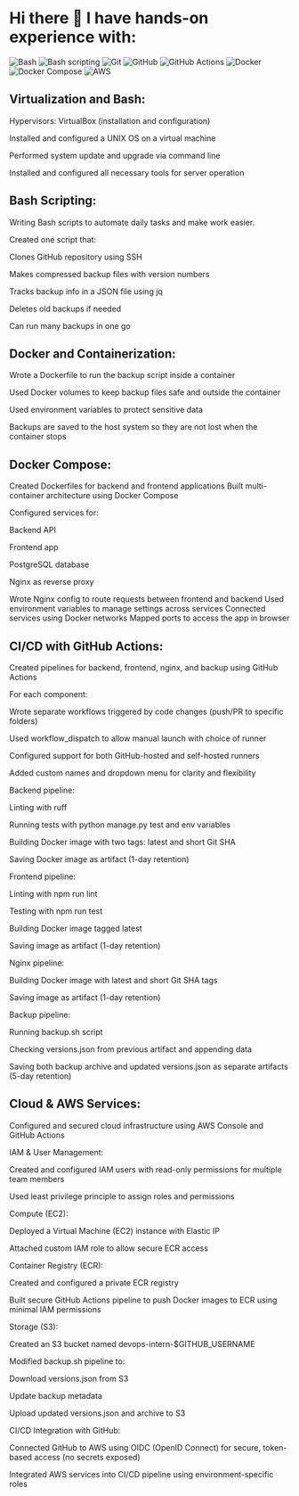 # Hi there 👋 I have hands-on experience with:

<!--
**Dimab92/Dimab92** is a ✨ _special_ ✨ repository because its `README.md` (this file) appears on your GitHub profile.

Here are some ideas to get you started:

- 🔭 I’m currently working on ...
- 🌱 I’m currently learning ...
- 👯 I’m looking to collaborate on ...
- 🤔 I’m looking for help with ...
- 💬 Ask me about ...
- 📫 How to reach me: ...
- 😄 Pronouns: ...
- ⚡ Fun fact: ...
-->
![Bash](https://img.shields.io/badge/Bash-7ED957?logo=gnu-bash&logoColor=white&style=for-the-badge&logoWidth=30) 
![Bash scripting](https://img.shields.io/badge/Bash%20Scripting-2E8B57?logo=gnubash&logoColor=white&style=for-the-badge&logoWidth=30) 
![Git](https://img.shields.io/badge/Git-E5534B?logo=git&logoColor=white&style=for-the-badge&logoWidth=30) 
![GitHub](https://img.shields.io/badge/GitHub-24292E?logo=github&logoColor=white&style=for-the-badge&logoWidth=30) 
![GitHub Actions](https://img.shields.io/badge/GitHub%20Actions-0078D7?logo=githubactions&logoColor=white&style=for-the-badge&logoWidth=30) 
![Docker](https://img.shields.io/badge/Docker-1CA7EC?logo=docker&logoColor=white&style=for-the-badge&logoWidth=30) 
![Docker Compose](https://img.shields.io/badge/Docker%20Compose-0052CC?logo=docker&logoColor=white&style=for-the-badge&logoWidth=30) 
![AWS](https://img.shields.io/badge/AWS-FF9900?logo=amazonaws&logoColor=white&style=for-the-badge&logoWidth=30)




## Virtualization and Bash:
Hypervisors: VirtualBox (installation and configuration)

Installed and configured a UNIX OS on a virtual machine

Performed system update and upgrade via command line

Installed and configured all necessary tools for server operation

## Bash Scripting:
Writing Bash scripts to automate daily tasks and make work easier.

Created one script that:

Clones GitHub repository using SSH

Makes compressed backup files with version numbers

Tracks backup info in a JSON file using jq

Deletes old backups if needed

Can run many backups in one go

## Docker and Containerization:
Wrote a Dockerfile to run the backup script inside a container

Used Docker volumes to keep backup files safe and outside the container

Used environment variables to protect sensitive data

Backups are saved to the host system so they are not lost when the container stops

## Docker Compose:
Created Dockerfiles for backend and frontend applications
Built multi-container architecture using Docker Compose

Configured services for:

Backend API

Frontend app

PostgreSQL database

Nginx as reverse proxy

Wrote Nginx config to route requests between frontend and backend
Used environment variables to manage settings across services
Connected services using Docker networks
Mapped ports to access the app in browser

## CI/CD with GitHub Actions:
Created pipelines for backend, frontend, nginx, and backup using GitHub Actions

For each component:

Wrote separate workflows triggered by code changes (push/PR to specific folders)

Used workflow_dispatch to allow manual launch with choice of runner

Configured support for both GitHub-hosted and self-hosted runners

Added custom names and dropdown menu for clarity and flexibility

Backend pipeline:

Linting with ruff

Running tests with python manage.py test and env variables

Building Docker image with two tags: latest and short Git SHA

Saving Docker image as artifact (1-day retention)

Frontend pipeline:

Linting with npm run lint

Testing with npm run test

Building Docker image tagged latest

Saving image as artifact (1-day retention)

Nginx pipeline:

Building Docker image with latest and short Git SHA tags

Saving image as artifact (1-day retention)

Backup pipeline:

Running backup.sh script

Checking versions.json from previous artifact and appending data

Saving both backup archive and updated versions.json as separate artifacts (5-day retention)

## Cloud & AWS Services:
Configured and secured cloud infrastructure using AWS Console and GitHub Actions

IAM & User Management:

Created and configured IAM users with read-only permissions for multiple team members

Used least privilege principle to assign roles and permissions

Compute (EC2):

Deployed a Virtual Machine (EC2) instance with Elastic IP

Attached custom IAM role to allow secure ECR access

Container Registry (ECR):

Created and configured a private ECR registry

Built secure GitHub Actions pipeline to push Docker images to ECR using minimal IAM permissions

Storage (S3):

Created an S3 bucket named devops-intern-$GITHUB_USERNAME

Modified backup.sh pipeline to:

Download versions.json from S3

Update backup metadata

Upload updated versions.json and archive to S3

CI/CD Integration with GitHub:

Connected GitHub to AWS using OIDC (OpenID Connect) for secure, token-based access (no secrets exposed)

Integrated AWS services into CI/CD pipeline using environment-specific roles
